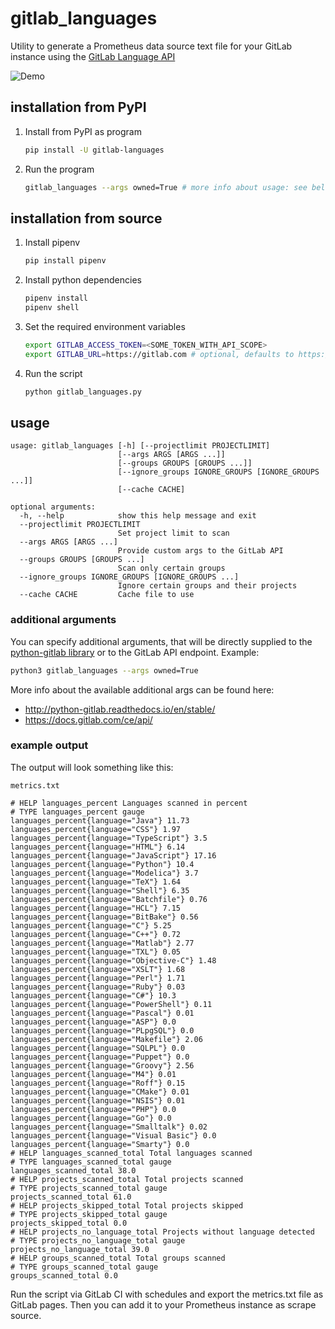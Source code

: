 # gitlab_languages

Utility to generate a Prometheus data source text file for your GitLab instance
using the [GitLab Language API](https://docs.gitlab.com/ee/api/projects.html#languages)

![Demo](https://cdn.rawgit.com/max-wittig/gitlab_languages/master/images/termtosvg_jai2cshl.svg)

## installation from PyPI

1. Install from PyPI as program

   ```bash
   pip install -U gitlab-languages
   ```

1. Run the program

   ```bash
   gitlab_languages --args owned=True # more info about usage: see below
   ```

## installation from source

1. Install pipenv

    ```bash
    pip install pipenv
    ```

2. Install python dependencies

    ```bash
    pipenv install
    pipenv shell
    ```

3. Set the required environment variables

    ```bash
    export GITLAB_ACCESS_TOKEN=<SOME_TOKEN_WITH_API_SCOPE>
    export GITLAB_URL=https://gitlab.com # optional, defaults to https://gitlab.com
    ```

3. Run the script

    ```bash
    python gitlab_languages.py
    ```
 
## usage

```plain
usage: gitlab_languages [-h] [--projectlimit PROJECTLIMIT]
                        [--args ARGS [ARGS ...]]
                        [--groups GROUPS [GROUPS ...]]
                        [--ignore_groups IGNORE_GROUPS [IGNORE_GROUPS ...]]
                        [--cache CACHE]

optional arguments:
  -h, --help            show this help message and exit
  --projectlimit PROJECTLIMIT
                        Set project limit to scan
  --args ARGS [ARGS ...]
                        Provide custom args to the GitLab API
  --groups GROUPS [GROUPS ...]
                        Scan only certain groups
  --ignore_groups IGNORE_GROUPS [IGNORE_GROUPS ...]
                        Ignore certain groups and their projects
  --cache CACHE         Cache file to use
```

### additional arguments

You can specify additional arguments, that will be directly supplied to the
[python-gitlab library](https://github.com/python-gitlab/python-gitlab) or to the GitLab API endpoint.
Example:

```bash
python3 gitlab_languages --args owned=True
``` 

More info about the available additional args can be found here:

* http://python-gitlab.readthedocs.io/en/stable/
* https://docs.gitlab.com/ce/api/

### example output

The output will look something like this:

```plain
metrics.txt

# HELP languages_percent Languages scanned in percent
# TYPE languages_percent gauge
languages_percent{language="Java"} 11.73
languages_percent{language="CSS"} 1.97
languages_percent{language="TypeScript"} 3.5
languages_percent{language="HTML"} 6.14
languages_percent{language="JavaScript"} 17.16
languages_percent{language="Python"} 10.4
languages_percent{language="Modelica"} 3.7
languages_percent{language="TeX"} 1.64
languages_percent{language="Shell"} 6.35
languages_percent{language="Batchfile"} 0.76
languages_percent{language="HCL"} 7.15
languages_percent{language="BitBake"} 0.56
languages_percent{language="C"} 5.25
languages_percent{language="C++"} 0.72
languages_percent{language="Matlab"} 2.77
languages_percent{language="TXL"} 0.05
languages_percent{language="Objective-C"} 1.48
languages_percent{language="XSLT"} 1.68
languages_percent{language="Perl"} 1.71
languages_percent{language="Ruby"} 0.03
languages_percent{language="C#"} 10.3
languages_percent{language="PowerShell"} 0.11
languages_percent{language="Pascal"} 0.01
languages_percent{language="ASP"} 0.0
languages_percent{language="PLpgSQL"} 0.0
languages_percent{language="Makefile"} 2.06
languages_percent{language="SQLPL"} 0.0
languages_percent{language="Puppet"} 0.0
languages_percent{language="Groovy"} 2.56
languages_percent{language="M4"} 0.01
languages_percent{language="Roff"} 0.15
languages_percent{language="CMake"} 0.01
languages_percent{language="NSIS"} 0.01
languages_percent{language="PHP"} 0.0
languages_percent{language="Go"} 0.0
languages_percent{language="Smalltalk"} 0.02
languages_percent{language="Visual Basic"} 0.0
languages_percent{language="Smarty"} 0.0
# HELP languages_scanned_total Total languages scanned
# TYPE languages_scanned_total gauge
languages_scanned_total 38.0
# HELP projects_scanned_total Total projects scanned
# TYPE projects_scanned_total gauge
projects_scanned_total 61.0
# HELP projects_skipped_total Total projects skipped
# TYPE projects_skipped_total gauge
projects_skipped_total 0.0
# HELP projects_no_language_total Projects without language detected
# TYPE projects_no_language_total gauge
projects_no_language_total 39.0
# HELP groups_scanned_total Total groups scanned
# TYPE groups_scanned_total gauge
groups_scanned_total 0.0
```

Run the script via GitLab CI with schedules and export the metrics.txt file as GitLab pages.
Then you can add it to your Prometheus instance as scrape source.
